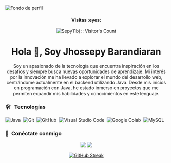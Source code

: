 ![Fondo de perfil](https://media.licdn.com/dms/image/D4E16AQHqPxWxTVumIg/profile-displaybackgroundimage-shrink_350_1400/0/1708208500017?e=1713398400&v=beta&t=DKdpre8W47SXJB3ag3sAdvxPMt83-Tv9Tlf5Fobdt0Q)
<h4 align="center">Visitas :eyes:</h4>

<p align="center"><img src="https://profile-counter.glitch.me/{Sepy11BJ}/count.svg" alt="Sepy11bj :: Visitor's Count" /></p>
<h1 align="center">Hola 👋, Soy Jhossepy Barandiaran </h1>

<p align="center">
Soy un apasionado de la tecnología que encuentra inspiración en los desafíos y siempre busca nuevas oportunidades de aprendizaje. Mi interés por la innovación me ha llevado a explorar el mundo del desarrollo web, centrándome actualmente en el backend utilizando Java. Desde mis inicios en programación con Java, he estado inmerso en proyectos que me permiten expandir mis habilidades y conocimientos en este lenguaje.

### 🛠 &nbsp; Tecnologías

![Java](https://img.shields.io/badge/-Java-05122A?style=flat&logo=Java&logoColor=FFA518)&nbsp;
![Git](https://img.shields.io/badge/-Git-05122A?style=flat&logo=git)&nbsp;
![GitHub](https://img.shields.io/badge/-GitHub-05122A?style=flat&logo=github)&nbsp;
![Visual Studio Code](https://img.shields.io/badge/-Visual%20Studio%20Code-05122A?style=flat&logo=visual-studio-code&logoColor=007ACC)&nbsp;
![Google Colab](https://img.shields.io/badge/-Google%20Colab-05122A?style=flat&logo=google-colab&logoColor=F9AB00)&nbsp;
![MySQL](https://img.shields.io/badge/-MySQL-05122A?style=flat&logo=mysql&logoColor=4479A1)&nbsp;

### :link: &nbsp;Conéctate conmigo

<p align="center">
<a href="https://www.linkedin.com/in/jhossepy-barandiaran-japaja-a856732a8/"><img src="https://img.shields.io/badge/-linkedin-0077B5?style=for-the-badge&logo=Linkedin&logoColor=white"/></a>
<a href="mailto:sepy102002@gmail.com"><img src="https://img.shields.io/badge/-gmail-D14836?style=for-the-badge&logo=Gmail&logoColor=white"/></a>

<div align="center">
  
[![GitHub Streak](https://streak-stats.demolab.com?user=Sepy11BJ&theme=discord-old-blurple)](https://git.io/streak-stats)

</div>

